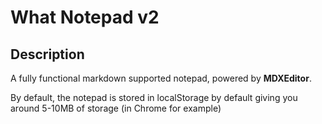 # What Notepad v2

## Description
A fully functional markdown supported notepad, powered by **MDXEditor**. 

By default, the notepad is stored in localStorage by default giving you around 5-10MB of storage (in Chrome for example)

